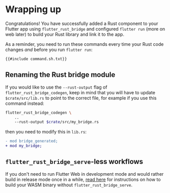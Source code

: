 # Wrapping up

Congratulations! You have successfully added a Rust component to
your Flutter app using `flutter_rust_bridge` and configured
`flutter run` (more on web later) to build your Rust library and link it to the app.

As a reminder, you need to run these commands every time your Rust code changes _and_
before you run `flutter run`:

```bash
{{#include command.sh.txt}}
```

## Renaming the Rust bridge module

If you would like to use the `--rust-output` flag of `flutter_rust_bridge_codegen`,
keep in mind that you will have to update `$crate/src/lib.rs` to point to the correct
file, for example if you use this command instead:

```bash
flutter_rust_bridge_codegen \
    ..
    --rust-output $crate/src/my_bridge.rs
```

then you need to modify this in `lib.rs`:

```diff
- mod bridge_generated;
+ mod my_bridge;
```

## `flutter_rust_bridge_serve`-less workflows

If you don't need to run Flutter Web in development
mode and would rather build in release mode once
in a while, [read here](../build_wasm.md) for instructions on how to build your WASM
binary without `flutter_rust_bridge_serve`.
